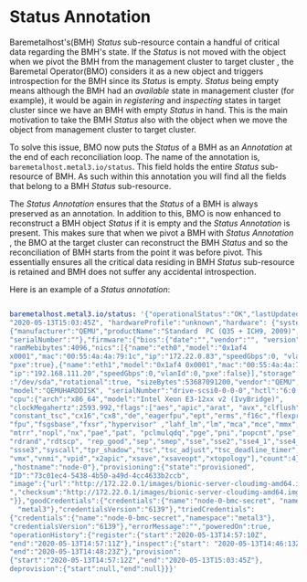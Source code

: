 # Status Annotation

Baremetalhost's(BMH) _Status_ sub-resource contain a handful of critical data
regarding the BMH's state. If the _Status_ is not moved with the object when we
pivot the BMH from the management cluster to target cluster , the
Baremetal Operator(BMO) considers it as a new object and triggers introspection
for the BMH since its _Status_ is empty. _Status_ being empty means although the
 BMH had an _available_ state in management cluster (for example), it would be again
 in _registering_ and _inspecting_ states in target cluster since we have an
 BMH with empty _Status_ in hand. This is the
main motivation to take the BMH _Status_ also with the object when we move the
object from management cluster to target cluster.

To solve this issue, BMO now puts the _Status_ of a BMH as an _Annotation_ at
the end of each reconciliation loop. The name of the annotation is,
`baremetalhost.metal3.io/status`. This field holds the entire _Status_
sub-resource of BMH. As such within this annotation you will find all the fields
that belong to a BMH _Status_ sub-resource.

The _Status Annotation_ ensures that the _Status_ of a BMH is always preserved
as an annotation. In addition to this, BMO is now enhanced to reconstruct a BMH
object _Status_ if it is empty and the _Status Annotation_ is present.
This makes sure that  when we pivot a BMH with  _Status Annotation_ ,
the BMO at the target cluster can reconstruct the BMH _Status_ and so the
reconciliation of BMH starts from the point it was before pivot. This
essentially ensures all the critical data residing in BMH _Status_ sub-resource
is retained and BMH does not suffer any accidental introspection.

Here is an example of a _Status annotation_:

```yaml

baremetalhost.metal3.io/status: '{"operationalStatus":"OK","lastUpdated":
"2020-05-13T15:03:45Z", "hardwareProfile":"unknown","hardware": {"systemVendor":
{"manufacturer":"QEMU","productName":"Standard  PC (Q35 + ICH9, 2009)",
"serialNumber":""},"firmware":{"bios":{"date":"","vendor":"", "version":""}},
"ramMebibytes":4096,"nics":[{"name":"eth0","model":"0x1af4
x0001","mac":"00:55:4a:4a:79:1c","ip":"172.22.0.83","speedGbps":0, "vlanId":0,
"pxe":true},{"name":"eth1","model":"0x1af4 0x0001","mac":"00:55:4a:4a:79:1e",
"ip":"192.168.111.20","speedGbps":0,"vlanId":0,"pxe":false}],"storage":[{ "name"
:"/dev/sda","rotational":true, "sizeBytes":53687091200,"vendor":"QEMU",
"model":"QEMUHARDDISK", "serialNumber":"drive-scsi0-0-0-0","hctl":"6:0:0:0"}],
"cpu":{"arch":"x86_64","model":"Intel Xeon E3-12xx v2 (IvyBridge)",
"clockMegahertz":2593.992,"flags":["aes","apic","arat", "avx","clflush","cmov",
"constant_tsc","cx16","cx8","de","eagerfpu","ept","erms","f16c","flexpriority",
"fpu","fsgsbase","fxsr","hypervisor" ,"lahf_lm","lm","mca","mce","mmx","msr",
"mtrr","nopl","nx","pae","pat", "pclmulqdq","pge","pni","popcnt","pse","pse36",
"rdrand","rdtscp", "rep_good","sep","smep","sse","sse2","sse4_1","sse4_2",
"ssse3","syscall","tpr_shadow","tsc","tsc_adjust","tsc_deadline_timer","vme",
"vmx","vnmi","vpid","x2apic","xsave","xsaveopt","xtopology"],"count":4}
,"hostname":"node-0"},"provisioning":{"state":"provisioned",
"ID":"73c01ec4-5438-4b50-a49d-4cc4633b2ccb",
"image":{"url":"http://172.22.0.1/images/bionic-server-cloudimg-amd64.img
","checksum":"http://172.22.0.1/images/bionic-server-cloudimg-amd64.img.md5sum
"}},"goodCredentials":{"credentials":{"name":"node-0-bmc-secret", "namespace":
  "metal3"},"credentialsVersion":"6139"},"triedCredentials":
{"credentials":{"name":"node-0-bmc-secret","namespace":"metal3"},
"credentialsVersion":"6139"},"errorMessage":"","poweredOn":true,
"operationHistory":{"register":{"start":"2020-05-13T14:57:10Z",
"end":"2020-05-13T14:57:11Z"},"inspect":{"start": "2020-05-13T14:46:13Z",
"end":"2020-05-13T14:48:23Z"},"provision":
{"start":"2020-05-13T14:57:12Z","end":"2020-05-13T15:03:45Z"},
deprovision":{"start":null,"end":null}}}'

```

